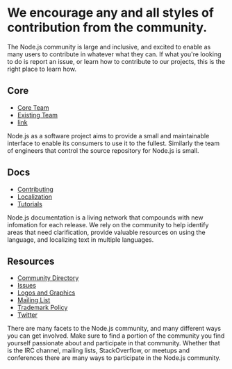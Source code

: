 # We encourage any and all styles of contribution from the community.

The Node.js community is large and inclusive, and excited to enable as many users to contribute in whatever what they can. If what you're looking to do is report an issue, or learn how to contribute to our projects, this is the right place to learn how.

## Core

* [Core Team](/community/core-team/)
* [Existing Team](/community/existing-team/)
* [link](http://test.com)

Node.js as a software project aims to provide a small and maintainable interface to enable its consumers to use it to the fullest. Similarly the team of engineers that control the source repository for Node.js is small.

## Docs

* [Contributing](/documentation/contributing/)
* [Localization](/documentation/localization/)
* [Tutorials](/documentation/tutorials/)

Node.js documentation is a living network that compounds with new infomation for each release. We rely on the community to help identify areas that need clarification, provide valuable resources on using the language, and localizing text in multiple languages.

## Resources

* [Community Directory](/community/directory/)
* [Issues](https://github.com/joyent/node/issues)
* [Logos and Graphics](/community/resources/logos/)
* [Mailing List](http://groups.google.com/group/nodejs)
* [Trademark Policy](/community/resources/trademark/)
* [Twitter](https://twitter.com/nodejs)

There are many facets to the Node.js community, and many different ways you can get involved. Make sure to find a portion of the community you find yourself passionate about and participate in that community. Whether that is the IRC channel, mailing lists, StackOverflow, or meetups and conferences there are many ways to participate in the Node.js community.
